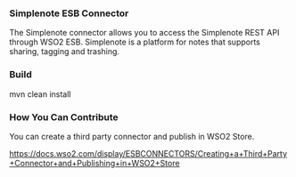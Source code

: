 ### Simplenote ESB Connector

The Simplenote connector allows you to access the Simplenote REST API through WSO2 ESB. Simplenote is a platform for notes that supports sharing,
tagging and trashing.


### Build

mvn clean install

### How You Can Contribute
You can create a third party connector and publish in WSO2 Store.

https://docs.wso2.com/display/ESBCONNECTORS/Creating+a+Third+Party+Connector+and+Publishing+in+WSO2+Store
